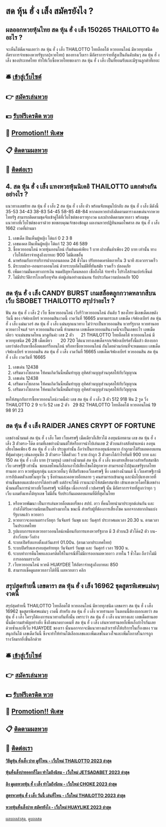 # สด หุ้น ฮั่ ง เส็ง สมัครยังไง ?
## ผลออกหวยหุ้นไทย สด หุ้น ฮั่ ง เส็ง 150265 THAILOTTO คืออะไร ?
จะเห็นได้ชัดเจนเลยว่า สด หุ้น ฮั่ ง เส็ง THAILOTTO ไทยล็อตโต้ หวยออนไลน์ มีหวยทุกชนิด อัตราการจ่ายของหวยรัฐบาล(หวยไทย) ของทางเว็บเรา มีอัตราการจ่ายที่สูงเป็นอันดับต้นๆ สด หุ้น ฮั่ ง เส็ง ของประเทศไทย ทำให้เว็บซื้อหวยไทยของเรา สด หุ้น ฮั่ ง เส็ง เป็นที่ยอมรับและมีฐานลูกค้าที่เยอะ

## 🛎 [เข้าสู่เว็บไซต์](https://bit.ly/3BG5bNw)
## 👉 [สมัครเล่นหวย](https://bit.ly/3BG5bNw)
## 💵 [รับฟรีเครดิต หวย](https://bit.ly/3C3mvgS)
## 👑 [Promotion!! พิเศษ](https://bit.ly/3C3mvgS)
## 📋 [ติดตามผลหวย](https://bit.ly/3C3mvgS)
## 📱 [ติดต่อเรา](https://bit.ly/3C3mvgS)

## 4. สด หุ้น ฮั่ ง เส็ง แทงหวยหุ้นนิเคอิ THAILOTTO แตกต่างกันอย่างไร ?
แนวทางเลขท้าย สด หุ้น ฮั่ ง เส็ง 2 สด หุ้น ฮั่ ง เส็ง ตัว พร้อมจับหมุนไปกลับ สด หุ้น ฮั่ ง เส็ง มีดังนี้
35-53
34-43
38-83
54-45
58-85
48-84
หากคอหวยกำลังติดตามตารางเลขเด่นจากหวยไทยรัฐ สามารถติดตามชุดจับเข้าคู่ได้ที่เว็บไซต์ของเราทุกงวด และฝากติดตามหวยลาว พร้อมชุดแนวทางที่เว็บไซต์ของเราด้วย
ขอขอบคุณเจ้าของข้อมูล
ผลงานหวยปฏิทินหมอไพศาล สด หุ้น ฮั่ ง เส็ง 1662 งวดที่ผ่านมา

1. เลขเด็ด ฝันเห็นผู้หญิง ได้แก่ 0 2 3 8
2. เลขมงคล ฝันเห็นผู้หญิง ได้แก่ 12 30 46 589
3. ซื้อหวยออนไลน์ หวยหุ้นออนไลน์ เริ่มต้นแค่เพียง 1 บาท ฝากขั้นต่ำเพียง 20 บาท เท่านั้น ทางเว็บให้อัตราจ่ายสูงถึงบาทละ 900 ไม่มีเลขอั้น
4. มาพร้อมกับการบริการฝากถอนตลอด 24 ชั่วโมง ปรับยอดเครดิตภายใน 3 นาที สะดวกรวดเร็ว
5. มีระบบฝาก-ถอนทางออนไลน์ ด้วยระบบอัตโนมัติที่ทันสมัย รวดเร็ว ปลอดภัย
6. เพิ่มความมั่นคงทางการเงิน หมดปัญหาโดนหลอก เชื่อถือได้ จ่ายจริง โปร่งใสล้านเปอร์เซ็นต์
7. ไม่มีประวัติการโกงหรือทุจริต ต่อผู้เล่นอย่างแน่นอน รับประกันความปลอดภัย 100

## สด หุ้น ฮั่ ง เส็ง CANDY BURST เกมสล็อตลูกกวาดหลากสีบนเว็บ SBOBET THAILOTTO สรุปว่าอะไร ?
ฟัน สด หุ้น ฮั่ ง เส็ง 2
เว็บ ซื้อหวยออนไลน์ เว็บรีวิวหวยออนไลน์ อันดับ 1 ของไทย มีเลขเด็ดเลขดังวันนี้ ของ เจ้ฟองเบียร์ หวยออมสินงวดนี้ งวดวันที่ 16665 มาตามกระแส เลขเด็ด เจ้ฟองเบียร์ สด หุ้น ฮั่ ง เส็ง แม่นเวอร์ สด หุ้น ฮั่ ง เส็ง แม่นทุกแนวทาง ไม่ว่าจะเป็นหวยออมสิน หวยรัฐบาล หวยฮานอย หวยดาวโจนส์ ฯลฯ หวยออมสินงวดนี้ ห้ามพลาด เลขเด็ดหวยออมสินงวดนี้จะเป็นเลขอะไร เลขเม็ดเดียว จะแม่นขนาดไหน มาดูกันค่ะ
เลข 2 ตัว      21 THAILOTTO ไทยล็อตโต้ หวยออนไลน์ มีหวยทุกชนิด 26 28
เม็ดเดียว       20 720
ได้แนวทางเลขเด็ดจากเจ้ฟองเบียร์ครั้งนี้แล้ว ต้องบอกเลยว่าต้องรีบหาซื้อล็อตเตอร์รี่ออนไลน์ หรือหาซื้อหวยออนไลน์ กันโดยด่วนก่อนที่จะหมดแผง
เลขเด็ดเจ้ฟองเบียร์ หวยออมสิน สด หุ้น ฮั่ ง เส็ง งวดวันที่ 16665
เลขเด็ดเจ้ฟองเบียร์ หวยออมสิน สด หุ้น ฮั่ ง เส็ง งวดวันที่ 16665
1. เลขเด่น 12438
2. เสริมดวงโชภลาค ให้คนเกิดวันนี้หมั้นทำบุญ อุทิศส่วนบุญส่วนกุศลให้กับวิญญาณ
3. เลขเด่น 12438
4. เสริมดวงโชภลาค ให้คนเกิดวันนี้หมั้นทำบุญ อุทิศส่วนบุญส่วนกุศลให้กับวิญญาณ
5. เสริมดวงโชภลาค ให้คนเกิดวันนี้หมั้นทำบุญ อุทิศส่วนบุญส่วนกุศลให้กับวิญญาณ

ขอให้สนุกกับการซื้อหวยออนไลน์งวดนี้ค่ะ
เลข สด หุ้น ฮั่ ง เส็ง 3 ตัว 512 918
ฟัน 2
รูด วิ่ง     THAILOTTO 2 9
ระวัง 52
เลข 2 ตัว   29 82 THAILOTTO ไทยล็อตโต้ หวยออนไลน์ 19 98 91 23

## สด หุ้น ฮั่ ง เส็ง RAIDER JANES CRYPT OF FORTUNE
เลขอ่างน้ำมนต์ สด หุ้น ฮั่ ง เส็ง โดย เว็บเศรษฐี เม็ดเดียวก็เสียวได้ ลงทุนน้อยตาม เลข สด หุ้น ฮั่ ง เส็ง 3 ตัวตรง-โต๊ด ตามที่เลขอ่างน้ำมนต์ให้หรืออาจนำไปเล่นเลข 2 ตัวบนล่างสลับตำแหน่ง ลงทุนเสี่ยงโชคเพียง 6 สด หุ้น ฮั่ ง เส็ง ประตูเท่านั้น ถือว่าเป็นการลงทุนน้อยมาก ถ้าถูกมาได้รับผลตอบแทนที่คุ้มค่าสุดๆ เช่นลงทุนซื้อ 3 ตัวตรง-โต็ดตัวละ 1 บาท ถ้าถูก 3 ตัวตรงได้กำไรทันที 900 บาท และ 150 สด หุ้น ฮั่ ง เส็ง บาท (รวมทุน)
เลขอ่างน้ำมนต์ สด หุ้น ฮั่ ง เส็ง ของสายเสี่ยงดวงสำหรับสมาชิกเว็บ เศรษฐี9 เท่านั้น  ชอบเลขไหนก็เลือกเอาไปเสี่ยงโชคได้ทุกหวย สามารถนำไปลุ้นเลขรัฐบาลไทย ฮานอย ลาว หวยหุ้นทุกหุ้น และหวยอื่นๆ ที่เปิดรับของเว็บเศรษฐี
ซึ่ง เลขอ่างน้ำมนต์ นี้ เว็บเศรษฐีเรามีการอัปเดตตัวเลขในทุกวัน ๆ ซึ่งท่านและคอหวยอีกหลาย ๆ คนสามารถเข้ามาดู และนับไปแทงหวยที่ท่านชื่นชอบและต้องการได้อย่างฟรี แต่ถ้าจะให้ดี เราแนะนำให้สมัครสมาชิก เข้าแทงหวยโดยใช้เลขอ่างน้ำมนต์ในการนำทางที่เว็บเศรษฐี จะดีที่สุด เนื่องจากที่ เวปเศรษฐี นั้น มีอัตราการจ่ายที่สูงกว่าทุก ๆ เว็บ แถมยังแทงได้ทุกเลข ไม่มีอั้น รับประกันผลตอบแทนที่ดีที่สุดในไทย
1. หรือหวยพัฒนา เป็นการเล่นหวยล็อตเตอรี่ของ สปป. ลาว ที่คนไทยนำมาประยุกต์เล่นกัน และกำลังได้รับความนิยมเป็นอย่างมากใน ขณะนี้ สำหรับผู้ที่ต้องการเสี่ยงโชค นอกจากสลากกินแบ่งรัฐบาลแล้ว หวยลาว
2. หวยลาวจะออกผลรางวัลทุก วันจันทร์ วันพุธ และ วันศุกร์ ประกาศผลเวลา 20.30 น. ตามเวลาในประเทศไทย
3. รูปแบบการแทงหวยลาวออนไลน์เหมือนกับการแทงหวยรัฐบาล มี 3 ตัวบน3 ตัวโต๊ด2 ตัว บน-ล่างวิ่งบน-วิ่งล่าง
4. ระบบเปิดรับเเทงตั้งเเต่วันเสาร์ 01.00น. (ตามเวลาประเทศไทย)
5. ระบบปิดรับแทงรอบสุดท้ายทุก วันจันทร์ วันพุธ และ วันศุกร์ เวลา 1930 น.
6. ระบบทำการคืนโพยเเละเครดิตให้ในกรณีที่ไม่มีการออกผลหวยลาว ภายใน 1 ชั่วโมง ถือว่าไม่มีการออกผลรางวัล
7. เว็บหวยออนไลน์ หวยดี HUAYDEE ให้อัตราจ่ายสูงถึงบาทละ 850
8. สามารถเช็คดูผลหวยลาวได้ที่นี้ ผลหวยลาว คลิก

## สรุปสุดท้ายนี้ เลขดารา สด หุ้น ฮั่ ง เส็ง 16962 ชุดสูตรพิเศษแม่นๆ งวดนี้
สรุปสุดท้ายนี้ THAILOTTO ไทยล็อตโต้ หวยออนไลน์ มีหวยทุกชนิด เลขดารา สด หุ้น ฮั่ ง เส็ง 16962 ชุดสูตรพิเศษแม่นๆ งวดนี้ สำหรับ สด หุ้น ฮั่ ง เส็ง หวยฮานอย ในตอนนี้ต้องบอกเลยว่า สด หุ้น ฮั่ ง เส็ง ใครๆก็ต้องการแนวทางกันทั้งนั้น เพราะว่า สด หุ้น ฮั่ ง เส็ง แนวทางและ เลขเด็ดฮานอย นั้นมีความสำคัญอย่างยิ่ง ซึ่งถึงขนาดบางคนที่ สด หุ้น ฮั่ ง เส็ง เล่นหวยฮานอยก็เพื่อเก็งกำไรกันเลยด้วยซ้ำและที่เว็บ HUAYDEE ของเรา นั้นนอกจากจะมีแนวทางแล้วเรายังให้บริการในเรื่องของ รวมสนุกกันได้ เลขเด็ดวันนี้ ซึ่งจะทำให้ท่านได้เลือกเลขและเพิ่มเลขในดวงใจและเพิ่มโอกาสในการถูกรางวัลมากยิ่งขึ้นอีกด้วย

## 🛎 [เข้าสู่เว็บไซต์](https://bit.ly/3BG5bNw)
## 👉 [สมัครเล่นหวย](https://bit.ly/3BG5bNw)
## 💵 [รับฟรีเครดิต หวย](https://bit.ly/3C3mvgS)
## 👑 [Promotion!! พิเศษ](https://bit.ly/3C3mvgS)
## 📋 [ติดตามผลหวย](https://bit.ly/3C3mvgS)
## 📱 [ติดต่อเรา](https://bit.ly/3C3mvgS)

#### [วิธีดูหุ้น ฮั่งเส็ง บ่าย ดูที่ไหน - เว็บใหม่ THAILOTTO 2023 ล่าสุด](https://atom.io/themes/วิธีดูหุ้น%20ฮั่งเส็ง%20บ่าย%20ดูที่ไหน%20-%20เว็บใหม่%20thailotto%202023%20ล่าสุด)
#### [หุ้นฮั่งเส็งบ่ายออกกี่โมง ทำไมถึงนิยม - เว็บใหม่ JETSADABET 2023 ล่าสุด](https://atom.io/themes/หุ้นฮั่งเส็งบ่ายออกกี่โมง%20ทำไมถึงนิยม%20-%20เว็บใหม่%20jetsadabet%202023%20ล่าสุด)
#### [ลิง ดูผลหวยหุ้น ฮั่ ง เส็ง ทำไมถึงนิยม - เว็บใหม่ CHOKE 2023 ล่าสุด](https://atom.io/themes/ลิง%20ดูผลหวยหุ้น%20ฮั่%20ง%20เส็ง%20ทำไมถึงนิยม%20-%20เว็บใหม่%20choke%202023%20ล่าสุด)
#### [สูตรหวยหุ้น ฮั่ ง เส็ง วันนี้ เล่นที่ไหน - เว็บใหม่ THAILOTTO 2023 ล่าสุด](https://atom.io/themes/สูตรหวยหุ้น%20ฮั่%20ง%20เส็ง%20วันนี้%20เล่นที่ไหน%20-%20เว็บใหม่%20thailotto%202023%20ล่าสุด)
#### [หวยหุ้นฮั่งเส็งบ่าย สมัครยังไง - เว็บใหม่ HUAYLIKE 2023 ล่าสุด](https://atom.io/themes/หวยหุ้นฮั่งเส็งบ่าย%20สมัครยังไง%20-%20เว็บใหม่%20huaylike%202023%20ล่าสุด)

[ผลบอลล่าสุด](https://siamsport.tv "ผลบอลล่าสุด"), [ดูบอลสด](https://siamsport.tv/ดูบอลสด "ดูบอลสด")
